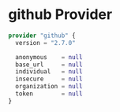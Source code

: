 # github Provider

[embedmd]:# (github.tf)
```tf
provider "github" {
  version = "2.7.0"

  anonymous    = null
  base_url     = null
  individual   = null
  insecure     = null
  organization = null
  token        = null
}
```
